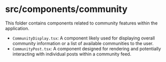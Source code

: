 # src/components/community

This folder contains components related to community features within the application.

- `CommunityDisplay.tsx`: A component likely used for displaying overall community information or a list of available communities to the user.
- `CommunityPost.tsx`: A component designed for rendering and potentially interacting with individual posts within a community feed.